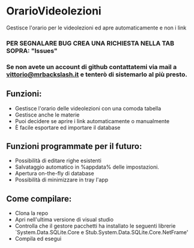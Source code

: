 # OrarioVideolezioni   
Gestisce l'orario per le videolezioni ed apre automaticamente e non i link    

### PER SEGNALARE BUG CREA UNA RICHIESTA NELLA TAB SOPRA: "Issues"
### Se non avete un account di github contattatemi via mail a vittorio@mrbackslash.it e tenterò di sistemarlo al più presto.

## Funzioni:
- Gestisce l'orario delle videolezioni con una comoda tabella
- Gestisce anche le materie
- Puoi decidere se aprire i link automaticamente o manualmente
- È facile esportare ed importare il database

## Funzioni programmate per il futuro:
- Possibilità di editare righe esistenti
- Salvataggio automatico in %appdata% delle impostazioni.
- Apertura on-the-fly di database
- Possibilità di minimizzare in tray l'app

## Come compilare:
- Clona la repo
- Apri nell'ultima versione di visual studio
- Controlla che il gestore pacchetti ha installato le seguenti librerie `System.Data.SQLite.Core e Stub.System.Data.SQLite.Core.NetFrame'
- Compila ed esegui
